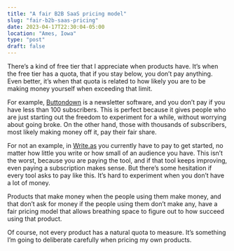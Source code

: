 ```yaml
---
title: "A fair B2B SaaS pricing model"
slug: "fair-b2b-saas-pricing"
date: 2023-04-17T22:30:04-05:00
location: "Ames, Iowa"
type: "post"
draft: false
---
```


There’s a kind of free tier that I appreciate when products have. It’s when the free tier has a quota, that if you stay below, you don’t pay anything. Even better, it’s when that quota is related to how likely you are to be making money yourself when exceeding that limit.

For example, [Buttondown](https://buttondown.email/pricing) is a newsletter software, and you don’t pay if you have less than 100 subscribers. This is perfect because it gives people who are just starting out the freedom to experiment for a while, without worrying about going broke. On the other hand, those with thousands of subscribers, most likely making money off it, pay their fair share.

For not an example, in [Write.as](https://write.as/pricing) you currently have to pay to get started, no matter how little you write or how small of an audience you have. This isn’t the worst, because you are paying the tool, and if that tool keeps improving, even paying a subscription makes sense. But there’s some hesitation if every tool asks to pay like this. It’s hard to experiment when you don’t have a lot of money.

Products that make money when the people using them make money, and that don’t ask for money if the people using them don’t make any, have a fair pricing model that allows breathing space to figure out to how succeed using that product.

Of course, not every product has a natural quota to measure. It’s something I’m going to deliberate carefully when pricing my own products.
